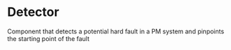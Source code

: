 # Detector

Component that detects a potential hard fault in a PM system and pinpoints the 
starting point of the fault
